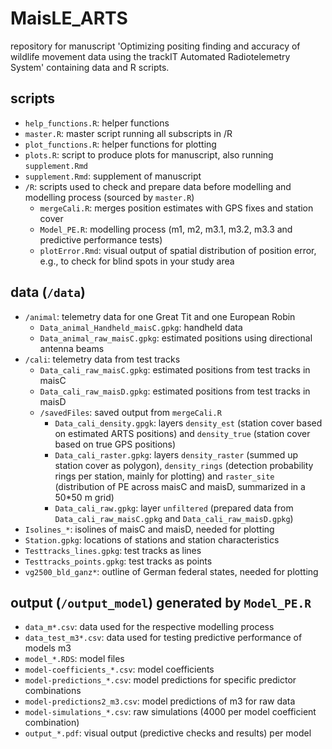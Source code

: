 # MaisLE_ARTS

repository for manuscript 'Optimizing positing finding and accuracy of wildlife movement data using the trackIT Automated Radiotelemetry System' containing data and R scripts.  

## scripts

- `help_functions.R`: helper functions  
- `master.R`: master script running all subscripts in /R    
- `plot_functions.R`: helper functions for plotting  
- `plots.R`: script to produce plots for manuscript, also running `supplement.Rmd`  
- `supplement.Rmd`: supplement of manuscript  
- `/R`: scripts used to check and prepare data before modelling and modelling process (sourced by `master.R`)  
  - `mergeCali.R`: merges position estimates with GPS fixes and station cover  
  - `Model_PE.R`: modelling process (m1, m2, m3.1, m3.2, m3.3 and predictive performance tests)  
  - `plotError.Rmd`: visual output of spatial distribution of position error, e.g., to check for blind spots in your study area   

## data (`/data`)

- `/animal`: telemetry data for one Great Tit and one European Robin  
  - `Data_animal_Handheld_maisC.gpkg`: handheld data  
  - `Data_animal_raw_maisC.gpkg`: estimated positions using directional antenna beams  
- `/cali`: telemetry data from test tracks  
  - `Data_cali_raw_maisC.gpkg`: estimated positions from test tracks in maisC  
  - `Data_cali_raw_maisD.gpkg`: estimated positions from test tracks in maisD  
  - `/savedFiles`: saved output from `mergeCali.R`  
    - `Data_cali_density.gpgk`: layers `density_est` (station cover based on estimated ARTS positions) and `density_true` (station cover based on true GPS positions)  
    - `Data_cali_raster.gpkg`: layers `density_raster` (summed up station cover as polygon), `density_rings` (detection probability rings per station, mainly for plotting) and `raster_site` (distribution of PE across maisC and maisD, summarized in a 50*50 m grid)    
    - `Data_cali_raw.gpkg`: layer `unfiltered` (prepared data from `Data_cali_raw_maisC.gpkg` and `Data_cali_raw_maisD.gpkg`)  
- `Isolines_*`: isolines of maisC and maisD, needed for plotting  
- `Station.gpkg`: locations of stations and station characteristics  
- `Testtracks_lines.gpkg`: test tracks as lines  
- `Testtracks_points.gpkg`: test tracks as points  
- `vg2500_bld_ganz*`: outline of German federal states, needed for plotting  
    
## output (`/output_model`) generated by `Model_PE.R`

- `data_m*.csv`: data used for the respective modelling process  
- `data_test_m3*.csv`: data used for testing predictive performance of models m3  
- `model_*.RDS`: model files  
- `model-coefficients_*.csv`: model coefficients  
- `model-predictions_*.csv`: model predictions for specific predictor combinations 
- `model-predictions2_m3.csv`: model predictions of m3 for raw data  
- `model-simulations_*.csv`: raw simulations (4000 per model coefficient combination)  
- `output_*.pdf`: visual output (predictive checks and results) per model  


